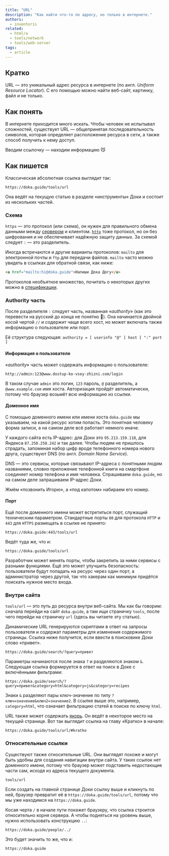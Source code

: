 ```yaml
---
title: "URL"
description: "Как найти что-то по адресу, но только в интернете."
authors:
  - inventoris
related:
  - html/a
  - tools/network
  - tools/web-server
tags:
  - article
---
```


## Кратко

URL — это уникальный адрес ресурса в интернете (по англ. _Uniform Resource Locator_). С его помощью можно найти веб-сайт, картинку, файл и не только.

## Как понять

В интернете приходится много искать. Чтобы человек не испытывал сложностей, существует URL — общепринятая последовательность символов, которая определяет расположение ресурса в сети, а также способ получить к нему доступ.

Вводим ссылочку — находим информацию 😼

## Как пишется

Классическая абсолютная ссылка выглядит так:

```url
https://doka.guide/tools/url
```

Она ведёт на текущую статью в разделе «инструменты» Доки и состоит из нескольких частей.

### Схема

`https` — это протокол (или схема), он нужен для правильного обмена данными между [сервером](/tools/web-server/) и клиентом. [`http`](/tools/http-protocol/) тоже протокол, но он без шифрования и не обеспечивает надёжную защиту данных. За схемой следует `:` — это разделитель.

Иногда встречаются и другие варианты протоколов: `mailto` для электронной почты и `ftp` для передачи файлов. `mailto` часто можно увидеть в ссылках для обратной связи, как ниже:

```html
<a href="mailto:hi@doka.guide">Напиши Дока Догу</a>
```

<aside>

Протоколов необъятное множество, почитать о некоторых других можно в [спецификации](https://www.w3.org/Addressing/URL/url-spec.txt#:~:text=encoded%0A%20%20%20and%20decoded.-,Specific%20Schemes,-The%20mapping%20for).

</aside>

### Authority часть

После разделителя `:` следует часть, названная «_authority_» (как это перевести на русский до конца не понятно 🤖). Она начинается двойной косой чертой `//` и содержит чаще всего хост, но может включать также информацию о пользователе или порт.

Её структура следующая: `authority = [ userinfo "@" ] host [ ":" port ]`

#### Информация о пользователе

«_authority_» часть может содержать информацию о пользователе:

```url
http://admin:123@www.dostup-ko-vsey-zhizni.com/login
```

В таком случае `admin` это логин, `123` пароль, `@` разделитель, а `@www.example.com` имя хоста. Авторизация пройдёт автоматически, потому что браузер возьмёт всю информацию из ссылки.

#### Доменное имя

С помощью доменного имени или имени хоста `doka.guide` мы указываем, на какой ресурс хотим попасть. Это понятная человеку форма записи, а на самом деле всё работает немного иначе.

У каждого сайта есть IP-адрес: для Доки это `95.213.159.118`, для Яндекса `87.250.250.242` и так далее. Чтобы людям не пришлось страдать, запоминая набор цифр вроде телефонного номера нового друга, существуют DNS (по англ. _Domain Name Service_).

DNS — это сервисы, которые связывают IP-адреса с понятными людям названиями, словно приложение телефонной книги на смартфоне соединяет номер телефона и имя человека. Спрашиваем `doka.guide`, но на самом деле запрашиваем IP-адрес Доки.

Жмём «позвонить Игорю», а «под капотом» набираем его номер.

#### Порт

Ещё после доменного имени может встретиться порт, служащий техническим параметром. Стандартные порты `80` для протокола `HTTP` и `443` для `HTTPS` размещать в ссылке не принято:

```url
https://doka.guide:443/tools/url
```

Ведёт туда же, что и:

```url
https://doka.guide/tools/url
```

Разработчик может менять порты, чтобы закрепить за ними сервисы с разными функциями. Ещё это может улучшить безопасность: пользователи будут попадать на ресурс через один порт, а администратор через другой, так что хакерам как минимум придётся поискать нужное место входа.

### Внутри сайта

`tools/url` — это путь до ресурса внутри веб-сайта. Мы как бы говорим: сначала перейди на сайт `doka.guide`, а там ищи страничку `tools`, после чего перейди на страничку `url` (здесь вы читаете эту статью).

Динамические URL генерируются скриптами в ответ на запросы пользователя и содержат параметры для изменения содержимого страницы. Ссылка ниже получится, если ввести в поисковике Доки слово «привет».

```url
https://doka.guide/search/?query=привет
```

Параметры начинаются после знака `?` и разделяются знаком `&`. Следующая ссылка формируется в ответ на поиск в Доке с включёнными фильтрами:

```url
https://doka.guide/search/?query=привет&category=html&category=js&category=recipes
```

Знаки `&` разделяют пары ключ-значение по типу `?ключ=значение&ключ2=значение2`. В ссылке выше это, например, `category=html`, что означает фильтрацию статей в поиске по ключу `html`.

URL также может содержать [якорь](/html/a/). Он ведёт в некоторое место на текущей странице. Вот так выглядит ссылка на главу «Кратко» в начале:

```url
https://doka.guide/tools/url/#kratko
```

### Относительные ссылки

Существуют также относительные URL. Они выглядят похоже и могут быть удобны для создания навигации внутри сайта. У таких ссылок нет доменного имени, потому что браузер может подставить недостающие части сам, исходя из адреса текущего документа.

```url
tools/url
```

Если создать на главной странице Доки ссылку выше и кликнуть по ней, браузер превратит её в `https://doka.guide/tools/url`, потому что мы уже находимся на `https://doka.guide`.

Косая черта `/` в начале пути покажет браузеру, что ссылка строится относительно корня сервера. А чтобы подняться на уровень выше, нужно использовать конструкцию `..`:

```url
https://doka.guide/people/../
```

Это будет значить то же, что и:

```url
https://doka.guide
```
